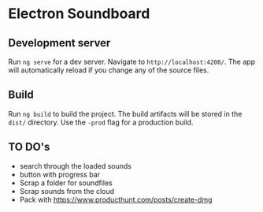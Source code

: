 # Electron Soundboard

## Development server

Run `ng serve` for a dev server. Navigate to `http://localhost:4200/`. The app will automatically reload if you change any of the source files.

## Build

Run `ng build` to build the project. The build artifacts will be stored in the `dist/` directory. Use the `-prod` flag for a production build.

## TO DO's
- search through the loaded sounds
- button with progress bar
- Scrap a folder for soundfiles
- Scrap sounds from the cloud
- Pack with https://www.producthunt.com/posts/create-dmg
